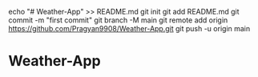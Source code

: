 echo "# Weather-App" >> README.md
git init
git add README.md
git commit -m "first commit"
git branch -M main
git remote add origin https://github.com/Pragyan9908/Weather-App.git
git push -u origin main
# Weather-App
